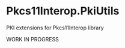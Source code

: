 Pkcs11Interop.PkiUtils
======================

PKI extensions for Pkcs11Interop library

WORK IN PROGRESS